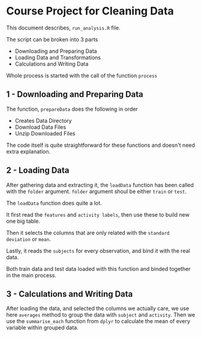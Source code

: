 # Course Project for Cleaning Data #

This document describes, `run_analysis.R` file.

The script can be broken into 3 parts

* Downloading and Preparing Data
* Loading Data and Transformations
* Calculations and Writing Data

Whole process is started with the call of the function `process`

## 1 - Downloading and Preparing Data ##

The function, `prepareData` does the following in order

* Creates Data Directory
* Download Data Files
* Unzip Downloaded Files

The code itself is quite straightforward for these functions
and doesn't need extra explanation.

## 2 - Loading Data ##

After gathering data and extracting it, the `loadData` function
has been called with the `folder` argument. `folder` argument
shoul be either `train` or `test`.

The `loadData` function does quite a lot.

It first read the `features` and `activity labels`, then use these to build new one big table.

Then it selects the columns that are only related with the `standard deviation` or `mean`.

Lastly, it reads the `subjects` for every observation, and bind it with the real data.

Both train data and test data loaded with this function and binded together in the main process.

## 3 - Calculations and Writing Data ##

After loading the data, and selected the columns we actually care, we use here `averages` method to
group the data with `subject` and `activity`. Then we use the `summarise_each` function from `dplyr`
to calculate the mean of every variable within grouped data.
